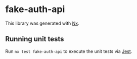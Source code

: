 # fake-auth-api

This library was generated with [Nx](https://nx.dev).

## Running unit tests

Run `nx test fake-auth-api` to execute the unit tests via [Jest](https://jestjs.io).
